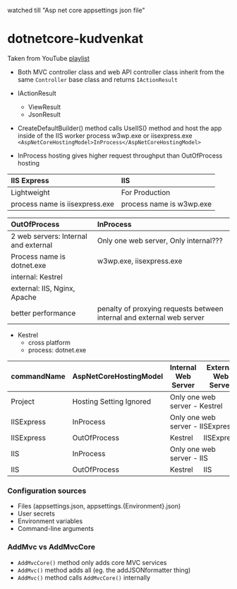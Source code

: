watched till "Asp net core appsettings json file"

# dotnetcore-kudvenkat

Taken from YouTube [playlist](https://www.youtube.com/watch?v=4IgC2Q5-yDE&list=PL6n9fhu94yhVkdrusLaQsfERmL_Jh4XmU)

- Both MVC controller class and web API controller class inherit from the same `Controller` base class and returns `IActionResult`
- IActionResult

  - ViewResult
  - JsonResult

- CreateDefaultBuilder() method calls UseIIS() method and host the app inside of the IIS worker process w3wp.exe or iisexpress.exe
  `<AspNetCoreHostingModel>InProcess</AspNetCoreHostingModel>`
- InProcess hosting gives higher request throughput than OutOfProcess hosting

| IIS Express                    | IIS                      |
| :----------------------------- | :----------------------- |
| Lightweight                    | For Production           |
| process name is iisexpress.exe | process name is w3wp.exe |

| OutOfProcess                         | InProcess                                                             |
| :----------------------------------- | :-------------------------------------------------------------------- |
| 2 web servers: Internal and external | Only one web server, Only internal???                                 |
| Process name is dotnet.exe           | w3wp.exe, iisexpress.exe                                              |
| internal: Kestrel                    |                                                                       |
| external: IIS, Nginx, Apache         |                                                                       |
| better performance                   | penalty of proxying requests between internal and external web server |

- Kestrel
  - cross platform
  - process: dotnet.exe

| commandName | AspNetCoreHostingModel                                              | Internal Web Server | External Web Server |
| ----------- | ------------------------------------------------------------------- | ------------------- | ------------------- |
| Project     | Hosting Setting Ignored <td colspan=2>Only one web server - Kestrel |
| IISExpress  | InProcess <td colspan=2>Only one web server - IISExpress            |
| IISExpress  | OutOfProcess                                                        | Kestrel             | IISExpress          |
| IIS         | InProcess <td colspan=2>Only one web server - IIS                   |
| IIS         | OutOfProcess                                                        | Kestrel             | IIS                 |

### Configuration sources

- Files (appsettings.json, appsettings.{Environment}.json)
- User secrets
- Environment variables
- Command-line arguments

### AddMvc vs AddMvcCore
- `AddMvcCore()` method only adds  core MVC services
- `AddMvc()` method adds all (eg. the addJSONformatter thing)
-  `AddMvc()` method calls `AddMvcCore()` internally
